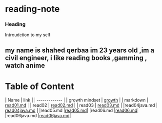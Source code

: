# reading-note

### Heading 
Introudction to my self 
## my name is shahed qerbaa im 23 years old ,im a civil engineer, i like reading books ,gamming , watch anime

# Table of Content

| Name   | link  |
 | ------------- |
| growth mindset  | [growth](https://shahed-damer.github.io/reading-note/growth)   |
| markdown   | [read01.md]( https://shahed-damer.github.io/reading-note/read01) |
| read02  |  [read02.md]( https://shahed-damer.github.io/reading-note/read02)
  |
| read03  | [read03.md]( https://shahed-damer.github.io/reading-note/read03) 
  |
  |read04java.md  | [read04java.md](https://shahed-damer.github.io/reading-note/read04java.md ) |
  |read05.md      |[read05.md](https://shahed-damer.github.io/reading-note/read05.md)|
  |read06.md      |[read06.md](https://shahed-damer.github.io/reading-note/read06)|
  |read06java.md      |[read06java.md](https://shahed-damer.github.io/reading-note/read06java)|









